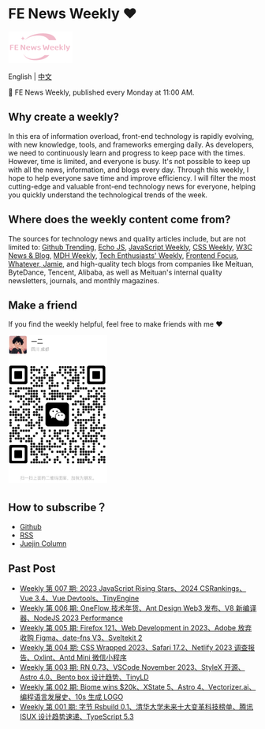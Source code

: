 # FE News Weekly ❤️

<img src="https://raw.githubusercontent.com/campcc/weekly/main/images/logo.png" width="130" height="64" />
    
English | [中文](README_ZH.md)

🚀 FE News Weekly, published every Monday at 11:00 AM.

## Why create a weekly?

In this era of information overload, front-end technology is rapidly evolving, with new knowledge, tools, and frameworks emerging daily. As developers, we need to continuously learn and progress to keep pace with the times. However, time is limited, and everyone is busy. It's not possible to keep up with all the news, information, and blogs every day. Through this weekly, I hope to help everyone save time and improve efficiency. I will filter the most cutting-edge and valuable front-end technology news for everyone, helping you quickly understand the technological trends of the week.

## Where does the weekly content come from?

The sources for technology news and quality articles include, but are not limited to: [Github Trending](https://github.com/trending), [Echo JS](https://www.echojs.com/), [JavaScript Weekly](https://javascriptweekly.com/), [CSS Weekly](https://css-weekly.com/), [W3C News & Blog](https://www.w3.org/news-events/), [MDH Weekly](https://mdhweekly.com/), [Tech Enthusiasts' Weekly](https://github.com/ruanyf/weekly), [Frontend Focus](https://frontendfoc.us/), [Whatever, Jamie](https://buttondown.email/whatever_jamie), and high-quality tech blogs from companies like Meituan, ByteDance, Tencent, Alibaba, as well as Meituan's internal quality newsletters, journals, and monthly magazines.

## Make a friend

If you find the weekly helpful, feel free to make friends with me ❤️

<img src="https://raw.githubusercontent.com/campcc/weekly/main/images/wechat.png" width="200" height="300" />

## How to subscribe？

- [Github](https://github.com/campcc/weekly)
- [RSS](https://campcc.github.io/weekly/public/rss.xml)
- [Juejin Column](https://juejin.cn/column/7304558952179023908)

## Past Post

- [Weekly 第 007 期: 2023 JavaScript Rising Stars、2024 CSRankings、Vue 3.4、Vue Devtools、TinyEngine](https://campcc.github.io/weekly/docs/issue-007)
- [Weekly 第 006 期: OneFlow 技术年货、Ant Design Web3 发布、V8 新编译器、NodeJS 2023 Performance](https://campcc.github.io/weekly/docs/issue-006)
- [Weekly 第 005 期: Firefox 121、Web Development in 2023、Adobe 放弃收购 Figma、date-fns V3、Sveltekit 2](https://campcc.github.io/weekly/docs/issue-005)
- [Weekly 第 004 期: CSS Wrapped 2023、Safari 17.2、Netlify 2023 调查报告、Oxlint、Antd Mini 微信小程序](https://campcc.github.io/weekly/docs/issue-004)
- [Weekly 第 003 期: RN 0.73、VSCode November 2023、StyleX 开源、Astro 4.0、Bento box 设计趋势、TinyLD](https://campcc.github.io/weekly/docs/issue-003)
- [Weekly 第 002 期: Biome wins $20k、XState 5、Astro 4、Vectorizer.ai、编程语言发展史、10s 生成 LOGO](https://campcc.github.io/weekly/docs/issue-002)
- [Weekly 第 001 期: 字节 Rsbuild 0.1、清华大学未来十大变革科技榜单、腾讯 ISUX 设计趋势速递、TypeScript 5.3](https://campcc.github.io/weekly/docs/issue-001)
